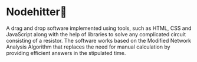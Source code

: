 # Nodehitter💪
A drag and drop software implemented using tools, such as HTML, CSS and JavaScript
along with the help of libraries to solve any complicated circuit consisting of a resistor. The
software works based on the Modified Network Analysis Algorithm that replaces the need for
manual calculation by providing efficient answers in the stipulated time.


